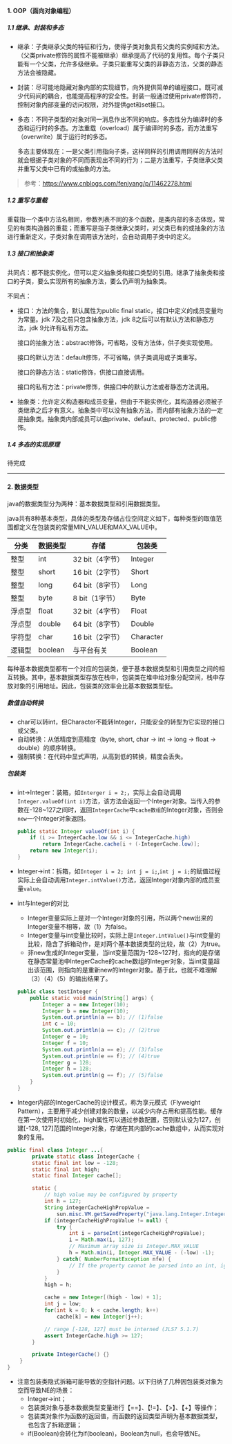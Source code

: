 #### 1. OOP（面向对象编程）

##### 1.1 继承、封装和多态

- 继承：子类继承父类的特征和行为，使得子类对象具有父类的实例域和方法。（父类private修饰的属性不能被继承）继承提高了代码的复用性。每个子类只能有一个父类，允许多级继承。子类只能重写父类的非静态方法，父类的静态方法会被隐藏。

- 封装：尽可能地隐藏对象内部的实现细节，向外提供简单的编程接口。既可减少代码间的耦合，也能提高程序的安全性。封装一般通过使用private修饰符，控制对象内部变量的访问权限，对外提供get和set接口。

- 多态：不同子类型的对象对同一消息作出不同的响应。多态性分为编译时的多态和运行时的多态。方法重载（overload）属于编译时的多态，而方法重写（overwrite）属于运行时的多态。

  多态主要体现在：一是父类引用指向子类，这样同样的引用调用同样的方法时就会根据子类对象的不同而表现出不同的行为；二是方法重写，子类继承父类并重写父类中已有的或抽象的方法。

> 参考：https://www.cnblogs.com/fenjyang/p/11462278.html

##### 1.2 重写与重载

重载指一个类中方法名相同，参数列表不同的多个函数，是类内部的多态体现，常见的有类构造器的重载；而重写是指子类继承父类时，对父类已有的或抽象的方法进行重新定义，子类对象在调用该方法时，会自动调用子类中的定义。

##### 1.3 接口和抽象类

共同点：都不能实例化，但可以定义抽象类和接口类型的引用。继承了抽象类和接口的子类，要么实现所有的抽象方法，要么仍声明为抽象类。

不同点：

- 接口：方法的集合，默认属性为public final static，接口中定义的成员变量均为常量。jdk 7及之前只包含抽象方法，jdk 8之后可以有默认方法和静态方法，jdk 9允许有私有方法。

  接口的抽象方法：abstract修饰，可省略，没有方法体，供子类实现使用。

  接口的默认方法：default修饰，不可省略，供子类调用或子类重写。

  接口的静态方法：static修饰，供接口直接调用。

  接口的私有方法：private修饰，供接口中的默认方法或者静态方法调用。

- 抽象类：允许定义构造器和成员变量，但由于不能实例化，其构造器必须被子类继承之后才有意义。抽象类中可以没有抽象方法，而内部有抽象方法的一定是抽象类。抽象类内部成员可以由private、default、protected、public修饰。

##### 1.4 多态的实现原理

待完成


---
#### 2. 数据类型
java的数据类型分为两种：基本数据类型和引用数据类型。

java共有8种基本类型，具体的类型及存储占位空间定义如下，每种类型的取值范围都定义在包装类的常量MIN_VALUE和MAX_VALUE中。

| 分类   | 数据类型 | 存储            | 包装类    |
| ------ | -------- | --------------- | --------- |
| 整型   | int      | 32 bit（4字节） | Integer   |
| 整型   | short    | 16 bit（2字节） | Short     |
| 整型   | long     | 64 bit（8字节） | Long      |
| 整型   | byte     | 8 bit（1字节）  | Byte      |
| 浮点型 | float    | 32 bit（4字节） | Float     |
| 浮点型 | double   | 64 bit（8字节） | Double    |
| 字符型 | char     | 16 bit（2字节） | Character |
| 逻辑型 | boolean  | 与平台有关      | Boolean   |

每种基本数据类型都有一个对应的包装类，便于基本数据类型和引用类型之间的相互转换。其中，基本数据类型存放在栈中，包装类在堆中给对象分配空间，栈中存放对象的引用地址。因此，包装类的效率会比基本数据类型低。

##### 数值自动转换

- char可以转int，但Character不能转Integer，只能安全的转型为它实现的接口或父类。
- 自动转换：从低精度到高精度（byte, short, char -> int -> long -> float -> double）的顺序转换。
- 强制转换：在代码中显式声明，从高到低的转换，精度会丢失。

##### 包装类

- int->Integer：装箱，如``Interger i = 2;``，实际上会自动调用``Integer.valueOf(int i)``方法，该方法会返回一个Integer对象。当传入的参数在-128~127之间时，返回``IntegerCache``中``cache数组``的Integer对象，否则会``new``一个Integer对象返回。

  ```java
  public static Integer valueOf(int i) {
      if (i >= IntegerCache.low && i <= IntegerCache.high)
          return IntegerCache.cache[i + (-IntegerCache.low)];
      return new Integer(i);
  }
  ```

- Integer->int：拆箱，如``Integer i = 2; int j = i;``,``int j = i;``的赋值过程实际上会自动调用``Integer.intValue()``方法，返回Integer对象内部的成员变量``value``。

- int与Integer的对比

  - Integer变量实际上是对一个Integer对象的引用，所以两个new出来的Integer变量不相等，故（1）为false。
  - Integer变量与int变量比较时，实际上是``Integer.intValue()``与int变量的比较，隐含了拆箱动作，是对两个基本数据类型的比较，故（2）为true。
  - 非new生成的Integer变量，当int变量范围为-128~127时，指向的是存储在静态常量池中IntegerCache的cache数组的Integer对象，当int变量超出该范围，则指向的是重新new的Integer对象。基于此，也就不难理解（3）（4）（5）的输出结果了。

  ```java
  public class testInteger {
      public static void main(String[] args) {
          Integer a = new Integer(10);
          Integer b = new Integer(10);
          System.out.println(a == b); // (1)false 
          int c = 10;
          System.out.println(a == c); // (2)true
          Integer e = 10;
          Integer f = 10;
          System.out.println(a == e); // (3)false
          System.out.println(e == f); // (4)true
          Integer g = 128;
          Integer h = 128;
          System.out.println(g == f); // (5)false
      }
  }
  ```

- Integer内部的IntegerCache的设计模式，称为享元模式（Flyweight Pattern），主要用于减少创建对象的数量，以减少内存占用和提高性能。缓存在第一次使用时初始化，high属性可以通过参数配置，否则默认设为127，创建[-128, 127]范围的Integer对象，存储在其内部的cache数组中，从而实现对象的复用。

```java
public final class Integer ...{
        private static class IntegerCache {
        static final int low = -128;
        static final int high;
        static final Integer cache[];

        static {
            // high value may be configured by property
            int h = 127;
            String integerCacheHighPropValue =
                sun.misc.VM.getSavedProperty("java.lang.Integer.IntegerCache.high");
            if (integerCacheHighPropValue != null) {
                try {
                    int i = parseInt(integerCacheHighPropValue);
                    i = Math.max(i, 127);
                    // Maximum array size is Integer.MAX_VALUE
                    h = Math.min(i, Integer.MAX_VALUE - (-low) -1);
                } catch( NumberFormatException nfe) {
                    // If the property cannot be parsed into an int, ignore it.
                }
            }
            high = h;

            cache = new Integer[(high - low) + 1];
            int j = low;
            for(int k = 0; k < cache.length; k++)
                cache[k] = new Integer(j++);

            // range [-128, 127] must be interned (JLS7 5.1.7)
            assert IntegerCache.high >= 127;
        }

        private IntegerCache() {}
    }
}
```

- 注意包装类隐式拆箱可能导致的空指针问题。以下归纳了几种因包装类对象为空而导致NE的场景：
  - Integer->int；
  - 包装类对象与基本数据类型变量进行【==】、【!=】、【>】、【+】等操作；
  - 包装类对象作为函数的返回值，而函数的返回类型声明为基本数据类型，也包含了拆箱逻辑；
  - if(Boolean)会转化为if(boolean)，Boolean为null，也会导致NE。
